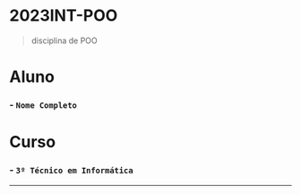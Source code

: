 # 2023INT-POO
>disciplina de POO
# Aluno
###  - `Nome Completo`

# Curso
###  - `3º Técnico em Informática`
<hr>